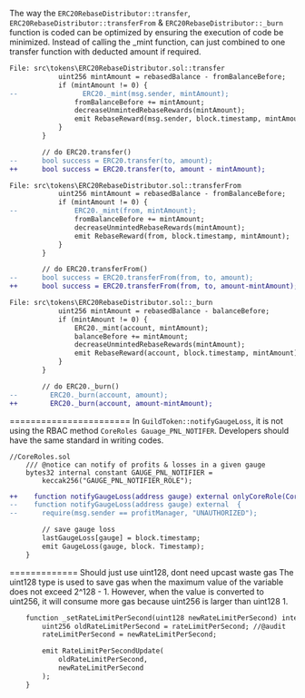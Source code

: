 The way the `ERC20RebaseDistributor::transfer`, `ERC20RebaseDistributor::transferFrom` & `ERC20RebaseDistributor::_burn` function is coded can be optimized by ensuring the execution of code be minimized. Instead of calling the _mint function, can just combined to one transfer function with deducted amount if required.
```diff 
File: src\tokens\ERC20RebaseDistributor.sol::transfer
            uint256 mintAmount = rebasedBalance - fromBalanceBefore;
            if (mintAmount != 0) {
--                ERC20._mint(msg.sender, mintAmount);
                fromBalanceBefore += mintAmount;
                decreaseUnmintedRebaseRewards(mintAmount);
                emit RebaseReward(msg.sender, block.timestamp, mintAmount);
            }
        }

        // do ERC20.transfer()
--      bool success = ERC20.transfer(to, amount);
++      bool success = ERC20.transfer(to, amount - mintAmount);
```
```diff
File: src\tokens\ERC20RebaseDistributor.sol::transferFrom
            uint256 mintAmount = rebasedBalance - fromBalanceBefore;
            if (mintAmount != 0) {
--              ERC20._mint(from, mintAmount);
                fromBalanceBefore += mintAmount;
                decreaseUnmintedRebaseRewards(mintAmount);
                emit RebaseReward(from, block.timestamp, mintAmount);
            }
        }

        // do ERC20.transferFrom()
--      bool success = ERC20.transferFrom(from, to, amount);
++      bool success = ERC20.transferFrom(from, to, amount-mintAmount);

```
```diff
File: src\tokens\ERC20RebaseDistributor.sol::_burn
            uint256 mintAmount = rebasedBalance - balanceBefore;
            if (mintAmount != 0) {
                ERC20._mint(account, mintAmount);
                balanceBefore += mintAmount;
                decreaseUnmintedRebaseRewards(mintAmount);
                emit RebaseReward(account, block.timestamp, mintAmount);
            }
        }

        // do ERC20._burn()
--        ERC20._burn(account, amount);
++        ERC20._burn(account, amount-mintAmount);

```

=======================
In `GuildToken::notifyGaugeLoss`, it is not using the RBAC method `CoreRoles Gauage_PNL_NOTIFER`. Developers should have the same standard in writing codes.
```
//CoreRoles.sol
    /// @notice can notify of profits & losses in a given gauge
    bytes32 internal constant GAUGE_PNL_NOTIFIER =
        keccak256("GAUGE_PNL_NOTIFIER_ROLE");
```

```diff
++    function notifyGaugeLoss(address gauge) external onlyCoreRole(CoreRoles.GAUGE_PNL_NOTIFIER){
--    function notifyGaugeLoss(address gauge) external  {
--      require(msg.sender == profitManager, "UNAUTHORIZED");

        // save gauge loss
        lastGaugeLoss[gauge] = block.timestamp;
        emit GaugeLoss(gauge, block. Timestamp);
    }
```
=============
Should just use uint128, dont need upcast waste gas The uint128 type is used to save gas when the maximum value of the variable does not exceed 2^128 - 1. However, when the value is converted to uint256, it will consume more gas because uint256 is larger than uint128 1.
```diff
    function _setRateLimitPerSecond(uint128 newRateLimitPerSecond) internal {
        uint256 oldRateLimitPerSecond = rateLimitPerSecond; //@audit
        rateLimitPerSecond = newRateLimitPerSecond;

        emit RateLimitPerSecondUpdate(
            oldRateLimitPerSecond,
            newRateLimitPerSecond
        );
    }
```